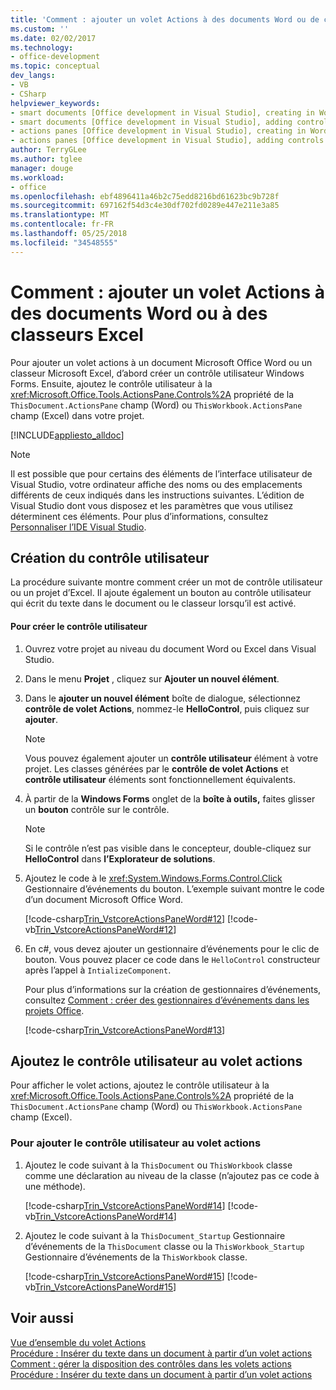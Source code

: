 ```yaml
---
title: 'Comment : ajouter un volet Actions à des documents Word ou de classeurs Excel'
ms.custom: ''
ms.date: 02/02/2017
ms.technology:
- office-development
ms.topic: conceptual
dev_langs:
- VB
- CSharp
helpviewer_keywords:
- smart documents [Office development in Visual Studio], creating in Word
- smart documents [Office development in Visual Studio], adding controls
- actions panes [Office development in Visual Studio], creating in Word
- actions panes [Office development in Visual Studio], adding controls
author: TerryGLee
ms.author: tglee
manager: douge
ms.workload:
- office
ms.openlocfilehash: ebf4896411a46b2c75edd8216bd61623bc9b728f
ms.sourcegitcommit: 697162f54d3c4e30df702fd0289e447e211e3a85
ms.translationtype: MT
ms.contentlocale: fr-FR
ms.lasthandoff: 05/25/2018
ms.locfileid: "34548555"
---
```

# <a name="how-to-add-an-actions-pane-to-word-documents-or-excel-workbooks"></a>Comment : ajouter un volet Actions à des documents Word ou à des classeurs Excel
  Pour ajouter un volet actions à un document Microsoft Office Word ou un classeur Microsoft Excel, d’abord créer un contrôle utilisateur Windows Forms. Ensuite, ajoutez le contrôle utilisateur à la <xref:Microsoft.Office.Tools.ActionsPane.Controls%2A> propriété de la `ThisDocument.ActionsPane` champ (Word) ou `ThisWorkbook.ActionsPane` champ (Excel) dans votre projet.  
  
 [!INCLUDE[appliesto_alldoc](../vsto/includes/appliesto-alldoc-md.md)]  
  
> [!NOTE]  
>  Il est possible que pour certains des éléments de l’interface utilisateur de Visual Studio, votre ordinateur affiche des noms ou des emplacements différents de ceux indiqués dans les instructions suivantes. L’édition de Visual Studio dont vous disposez et les paramètres que vous utilisez déterminent ces éléments. Pour plus d’informations, consultez [Personnaliser l’IDE Visual Studio](../ide/personalizing-the-visual-studio-ide.md).  
  
## <a name="creating-the-user-control"></a>Création du contrôle utilisateur  
 La procédure suivante montre comment créer un mot de contrôle utilisateur ou un projet d’Excel. Il ajoute également un bouton au contrôle utilisateur qui écrit du texte dans le document ou le classeur lorsqu’il est activé.  
  
#### <a name="to-create-the-user-control"></a>Pour créer le contrôle utilisateur  
  
1.  Ouvrez votre projet au niveau du document Word ou Excel dans Visual Studio.  
  
2.  Dans le menu **Projet** , cliquez sur **Ajouter un nouvel élément**.  
  
3.  Dans le **ajouter un nouvel élément** boîte de dialogue, sélectionnez **contrôle de volet Actions**, nommez-le **HelloControl**, puis cliquez sur **ajouter**.  
  
    > [!NOTE]  
    >  Vous pouvez également ajouter un **contrôle utilisateur** élément à votre projet. Les classes générées par le **contrôle de volet Actions** et **contrôle utilisateur** éléments sont fonctionnellement équivalents.  
  
4.  À partir de la **Windows Forms** onglet de la **boîte à outils,** faites glisser un **bouton** contrôle sur le contrôle.  
  
    > [!NOTE]  
    >  Si le contrôle n’est pas visible dans le concepteur, double-cliquez sur **HelloControl** dans **l’Explorateur de solutions**.  
  
5.  Ajoutez le code à le <xref:System.Windows.Forms.Control.Click> Gestionnaire d’événements du bouton. L’exemple suivant montre le code d’un document Microsoft Office Word.  
  
     [!code-csharp[Trin_VstcoreActionsPaneWord#12](../vsto/codesnippet/CSharp/Trin_VstcoreActionsPaneWordCS/HelloControl.cs#12)]
     [!code-vb[Trin_VstcoreActionsPaneWord#12](../vsto/codesnippet/VisualBasic/Trin_VstcoreActionsPaneWordVB/HelloControl.vb#12)]  
  
6.  En c#, vous devez ajouter un gestionnaire d’événements pour le clic de bouton. Vous pouvez placer ce code dans le `HelloControl` constructeur après l’appel à `IntializeComponent`.  
  
     Pour plus d’informations sur la création de gestionnaires d’événements, consultez [Comment : créer des gestionnaires d’événements dans les projets Office](../vsto/how-to-create-event-handlers-in-office-projects.md).  
  
     [!code-csharp[Trin_VstcoreActionsPaneWord#13](../vsto/codesnippet/CSharp/Trin_VstcoreActionsPaneWordCS/HelloControl.cs#13)]  
  
## <a name="add-the-user-control-to-the-actions-pane"></a>Ajoutez le contrôle utilisateur au volet actions  
 Pour afficher le volet actions, ajoutez le contrôle utilisateur à la <xref:Microsoft.Office.Tools.ActionsPane.Controls%2A> propriété de la `ThisDocument.ActionsPane` champ (Word) ou `ThisWorkbook.ActionsPane` champ (Excel).  
  
### <a name="to-add-the-user-control-to-the-actions-pane"></a>Pour ajouter le contrôle utilisateur au volet actions  
  
1.  Ajoutez le code suivant à la `ThisDocument` ou `ThisWorkbook` classe comme une déclaration au niveau de la classe (n’ajoutez pas ce code à une méthode).  
  
     [!code-csharp[Trin_VstcoreActionsPaneWord#14](../vsto/codesnippet/CSharp/Trin_VstcoreActionsPaneWordCS/ThisDocument.cs#14)]
     [!code-vb[Trin_VstcoreActionsPaneWord#14](../vsto/codesnippet/VisualBasic/Trin_VstcoreActionsPaneWordVB/ThisDocument.vb#14)]  
  
2.  Ajoutez le code suivant à la `ThisDocument_Startup` Gestionnaire d’événements de la `ThisDocument` classe ou la `ThisWorkbook_Startup` Gestionnaire d’événements de la `ThisWorkbook` classe.  
  
     [!code-csharp[Trin_VstcoreActionsPaneWord#15](../vsto/codesnippet/CSharp/Trin_VstcoreActionsPaneWordCS/ThisDocument.cs#15)]
     [!code-vb[Trin_VstcoreActionsPaneWord#15](../vsto/codesnippet/VisualBasic/Trin_VstcoreActionsPaneWordVB/ThisDocument.vb#15)]  
  
## <a name="see-also"></a>Voir aussi  
 [Vue d’ensemble du volet Actions](../vsto/actions-pane-overview.md)   
 [Procédure : Insérer du texte dans un document à partir d’un volet actions](../vsto/walkthrough-inserting-text-into-a-document-from-an-actions-pane.md)   
 [Comment : gérer la disposition des contrôles dans les volets actions](../vsto/how-to-manage-control-layout-on-actions-panes.md)   
 [Procédure : Insérer du texte dans un document à partir d’un volet actions](../vsto/walkthrough-inserting-text-into-a-document-from-an-actions-pane.md)  
  
  